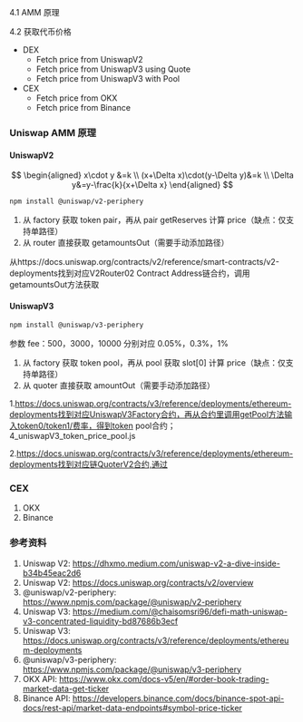 4.1 AMM 原理

4.2 获取代币价格

+ DEX
  + Fetch price from UniswapV2
  + Fetch price from UniswapV3 using Quote
  + Fetch price from UniswapV3 with Pool
+ CEX
  + Fetch price from OKX
  + Fetch price from Binance

### Uniswap AMM 原理

#### UniswapV2

$$
\begin{aligned}
x\cdot y &=k \\
(x+\Delta x)\cdot(y-\Delta y)&=k \\
\Delta y&=y-\frac{k}{x+\Delta x}
\end{aligned}
$$

```sh
npm install @uniswap/v2-periphery
```

1. 从 factory 获取 token pair，再从 pair getReserves 计算 price（缺点：仅支持单路径）
2. 从 router 直接获取 getamountsOut（需要手动添加路径）

从https://docs.uniswap.org/contracts/v2/reference/smart-contracts/v2-deployments找到对应V2Router02 Contract Address链合约，调用getamountsOut方法获取

#### UniswapV3

```sh
npm install @uniswap/v3-periphery
```

参数 fee：500，3000，10000 分别对应 0.05%，0.3%，1%

1. 从 factory 获取 token pool，再从 pool 获取 slot[0] 计算 price（缺点：仅支持单路径）
2. 从 quoter 直接获取 amountOut（需要手动添加路径）

1.https://docs.uniswap.org/contracts/v3/reference/deployments/ethereum-deployments找到对应UniswapV3Factory合约，再从合约里调用getPool方法输入token0/token1/费率，得到token pool合约；4_uniswapV3_token_price_pool.js

2.https://docs.uniswap.org/contracts/v3/reference/deployments/ethereum-deployments找到对应链QuoterV2合约,通过

### CEX

1. OKX
2. Binance

### 参考资料

1. Uniswap V2: https://dhxmo.medium.com/uniswap-v2-a-dive-inside-b34b45eac2d6
2. Uniswap V2: https://docs.uniswap.org/contracts/v2/overview
3. @uniswap/v2-periphery: https://www.npmjs.com/package/@uniswap/v2-periphery
4. Uniswap V3: https://medium.com/@chaisomsri96/defi-math-uniswap-v3-concentrated-liquidity-bd87686b3ecf
5. Uniswap V3: https://docs.uniswap.org/contracts/v3/reference/deployments/ethereum-deployments
6. @uniswap/v3-periphery: https://www.npmjs.com/package/@uniswap/v3-periphery
7. OKX API: https://www.okx.com/docs-v5/en/#order-book-trading-market-data-get-ticker
8. Binance API: https://developers.binance.com/docs/binance-spot-api-docs/rest-api/market-data-endpoints#symbol-price-ticker
